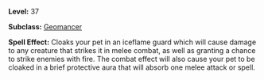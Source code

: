 <!-- TITLE: Spell: Iceflame Guard -->

**Level:** 37

**Subclass:** [Geomancer](geomancer)

**Spell Effect:**  Cloaks your pet in an iceflame guard which will cause damage to any creature that strikes it in melee combat, as well as granting a chance to strike enemies with fire.  The combat effect will also cause your pet to be cloaked in a brief protective aura that will absorb one melee attack or spell.